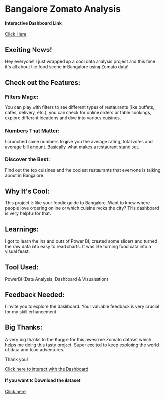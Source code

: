 # Bangalore Zomato Analysis
#### Interactive Dashboard Link
[Click Here](https://app.powerbi.com/view?r=eyJrIjoiODAxYTFjYmItOTFkYS00ZThkLWE1ZjctYTYxMmRjOGYzNjdlIiwidCI6ImRmODY3OWNkLWE4MGUtNDVkOC05OWFjLWM4M2VkN2ZmOTVhMCJ9)

## Exciting News!
Hey everyone! I just wrapped up a cool data analysis project and this time it's all about the food scene in Bangalore using Zomato data! 

## Check out the Features: 
### Filters Magic: 
You can play with filters to see different types of restaurants (like buffets, cafes, delivery, etc.), you can check for online orders or table bookings, explore different locations and dive into various cuisines.
### Numbers That Matter: 
I crunched some numbers to give you the average rating, total votes and average bill amount. Basically, what makes a restaurant stand out.
### Discover the Best: 
Find out the top cuisines and the coolest restaurants that everyone is talking about in Bangalore.

## Why It's Cool: 
This project is like your foodie guide to Bangalore. Want to know where people love ordering online or which cuisine rocks the city? This dashboard is very helpful for that.

## Learnings: 
I got to learn the ins and outs of Power BI, created some slicers and turned the raw data into easy to read charts. It was like turning food data into a visual feast.

## Tool Used:
PowerBi (Data Analysis, Dashboard & Visualsation)

## Feedback Needed:
I invite you to explore the dashboard. Your valuable feedback is very crucial for my skill enhancement.

## Big Thanks: 
A very big thanks to the Kaggle for this awesome Zomato dataset which helps me doing this tasty project. Super excited to keep exploring the world of data and food adventures.

Thank you! 

[Click here to interact with the Dashboard](https://app.powerbi.com/view?r=eyJrIjoiODAxYTFjYmItOTFkYS00ZThkLWE1ZjctYTYxMmRjOGYzNjdlIiwidCI6ImRmODY3OWNkLWE4MGUtNDVkOC05OWFjLWM4M2VkN2ZmOTVhMCJ9)


#### If you want to Download the dataset
[Click here](https://www.kaggle.com/datasets/absin7/zomato-bangalore-dataset/download?datasetVersionNumber=1)
